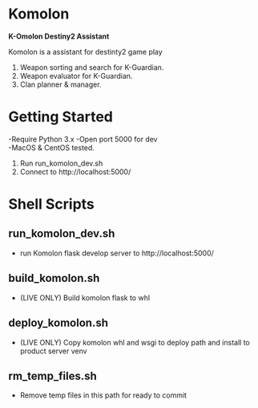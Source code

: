# Komolon

**K-Omolon Destiny2 Assistant**

Komolon is a assistant for destinty2 game play   

1. Weapon sorting and search for K-Guardian.
2. Weapon evaluator for K-Guardian.
3. Clan planner & manager.


# Getting Started

-Require Python 3.x
-Open port 5000 for dev    
-MacOS & CentOS tested.

1. Run run_komolon_dev.sh
2. Connect to http://localhost:5000/


# Shell Scripts

## run_komolon_dev.sh 
- run Komolon flask develop server to http://localhost:5000/

## build_komolon.sh
- (LIVE ONLY) Build komolon flask to whl

## deploy_komolon.sh 
- (LIVE ONLY) Copy komolon whl and wsgi to deploy path and install to product server venv 

## rm_temp_files.sh 
- Remove temp files in this path for ready to commit
